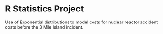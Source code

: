 # R Statistics Project

Use of Exponential distributions to model costs for nuclear reactor accident costs before the 3 Mile Island incident.
